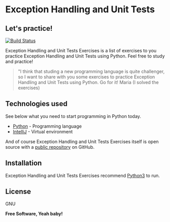 # Exception Handling and Unit Tests
## Let's practice!

[![Build Status](https://travis-ci.org/joemccann/dillinger.svg?branch=master)](https://travis-ci.org/joemccann/dillinger)

Exception Handling and Unit Tests Exercises is a list of exercises to you practice Exception Handling and Unit Tests using Python. Feel free to study and practice!

> "I think that studing a new programming language is 
> quite challenger, so I want to share with you some exercises 
> to practice Exception Handling and Unit Tests using Python. 
> Go for it!
> Maria (I solved the exercises)

## Technologies used

See below what you need to start programming in Python today.

- [Python](https://www.python.org/downloads/) - Programming language
- [IntelliJ](https://www.jetbrains.com/pt-br/idea/download/) - Virtual environment

And of course Exception Handling and Unit Tests Exercises itself is open source with a [public repository](https://github.com/nandafachini/qred_challenge)
 on GitHub.

## Installation

Exception Handling and Unit Tests Exercises recommend [Python3](https://www.python.org/) to run.

## License

GNU

**Free Software, Yeah baby!**
